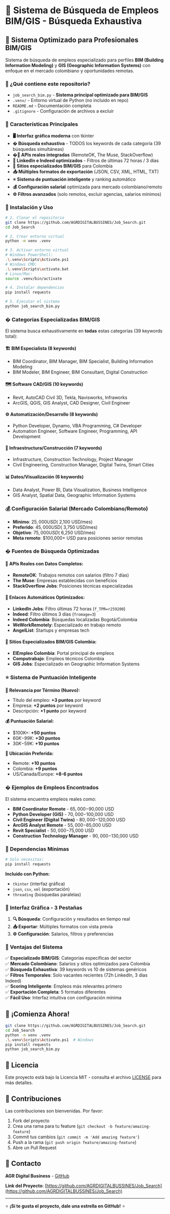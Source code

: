 # 🚀 Sistema de Búsqueda de Empleos BIM/GIS - Búsqueda Exhaustiva

## 🎯 **Sistema Optimizado para Profesionales BIM/GIS**

Sistema de búsqueda de empleos especializado para perfiles **BIM (Building Information Modeling)** y **GIS (Geographic Information Systems)** con enfoque en el mercado colombiano y oportunidades remotas.

### 📁 ¿Qué contiene este repositorio?

- `job_search_bim.py` - **Sistema principal optimizado para BIM/GIS**
- `.venv/` - Entorno virtual de Python (no incluido en repo)
- `README.md` - Documentación completa
- `.gitignore` - Configuración de archivos a excluir

### 🎯 **Características Principales**

- **🖥️ Interfaz gráfica moderna** con tkinter
- **� Búsqueda exhaustiva** - TODOS los keywords de cada categoría (39 búsquedas simultáneas)
- **�📡 APIs reales integradas** (RemoteOK, The Muse, StackOverflow)
- **🔗 LinkedIn e Indeed optimizados** - Filtros de últimas 72 horas / 3 días
- **🏢 Sitios especializados BIM/GIS** para Colombia
- **📤 Múltiples formatos de exportación** (JSON, CSV, XML, HTML, TXT)
- **⭐ Sistema de puntuación inteligente** y ranking automático
- **💰 Configuración salarial** optimizada para mercado colombiano/remoto
- **⚙️ Filtros avanzados** (solo remotos, excluir agencias, salarios mínimos)

### 🚀 **Instalación y Uso**

```bash
# 1. Clonar el repositorio
git clone https://github.com/AGRDIGITALBUSSINES/Job_Search.git
cd Job_Search

# 2. Crear entorno virtual
python -m venv .venv

# 3. Activar entorno virtual
# Windows PowerShell:
.\.venv\Scripts\Activate.ps1
# Windows CMD:
.\.venv\Scripts\activate.bat
# Linux/Mac:
source .venv/bin/activate

# 4. Instalar dependencias
pip install requests

# 5. Ejecutar el sistema
python job_search_bim.py
```

### � **Categorías Especializadas BIM/GIS**

El sistema busca exhaustivamente en **todas** estas categorías (39 keywords total):

#### **🏗️ BIM Especialista (8 keywords)**
- BIM Coordinator, BIM Manager, BIM Specialist, Building Information Modeling
- BIM Modeler, BIM Engineer, BIM Consultant, Digital Construction

#### **🗺️ Software CAD/GIS (10 keywords)**  
- Revit, AutoCAD Civil 3D, Tekla, Navisworks, Infraworks
- ArcGIS, QGIS, GIS Analyst, CAD Designer, Civil Engineer

#### **⚙️ Automatización/Desarrollo (8 keywords)**
- Python Developer, Dynamo, VBA Programming, C# Developer
- Automation Engineer, Software Engineer, Programming, API Development

#### **🏢 Infraestructura/Construcción (7 keywords)**
- Infrastructure, Construction Technology, Project Manager
- Civil Engineering, Construction Manager, Digital Twins, Smart Cities

#### **📊 Datos/Visualización (6 keywords)**
- Data Analyst, Power BI, Data Visualization, Business Intelligence
- GIS Analyst, Spatial Data, Geographic Information Systems

### 💰 **Configuración Salarial (Mercado Colombiano/Remoto)**

- **Mínimo**: $25,000 USD (~$2,100 USD/mes)
- **Preferido**: $45,000 USD (~$3,750 USD/mes) 
- **Objetivo**: $75,000 USD (~$6,250 USD/mes)
- **Meta remoto**: $100,000+ USD para posiciones senior remotas

### � **Fuentes de Búsqueda Optimizadas**

#### **📡 APIs Reales con Datos Completos:**
- **RemoteOK**: Trabajos remotos con salarios (filtro 7 días)
- **The Muse**: Empresas establecidas con beneficios
- **StackOverflow Jobs**: Posiciones técnicas especializadas

#### **🔗 Enlaces Automáticos Optimizados:**
- **LinkedIn Jobs**: Filtro últimas 72 horas (`f_TPR=r259200`)
- **Indeed**: Filtro últimos 3 días (`fromage=3`)
- **Indeed Colombia**: Búsquedas localizadas Bogotá/Colombia
- **WeWorkRemotely**: Especializado en trabajo remoto
- **AngelList**: Startups y empresas tech

#### **🏢 Sitios Especializados BIM/GIS Colombia:**
- **ElEmpleo Colombia**: Portal principal de empleos
- **Computrabajo**: Empleos técnicos Colombia
- **GIS Jobs**: Especializado en Geographic Information Systems

### ⭐ **Sistema de Puntuación Inteligente**

**🎯 Relevancia por Término (Nuevo):**
- Título del empleo: **+3 puntos** por keyword
- Empresa: **+2 puntos** por keyword  
- Descripción: **+1 punto** por keyword

**💰 Puntuación Salarial:**
- $100K+: **+50 puntos**
- $60K-$99K: **+30 puntos**
- $30K-$59K: **+10 puntos**

**📍 Ubicación Preferida:**
- Remote: **+10 puntos**
- Colombia: **+9 puntos**
- US/Canada/Europe: **+8-6 puntos**

### � **Ejemplos de Empleos Encontrados**

El sistema encuentra empleos reales como:
- **BIM Coordinator Remote** - $65,000-$90,000 USD
- **Python Developer (GIS)** - $70,000-$100,000 USD  
- **Civil Engineer (Digital Twins)** - $80,000-$120,000 USD
- **ArcGIS Analyst Remote** - $55,000-$85,000 USD
- **Revit Specialist** - $50,000-$75,000 USD
- **Construction Technology Manager** - $90,000-$130,000 USD

### 🔧 **Dependencias Mínimas**

```bash
# Solo necesitas:
pip install requests
```

**Incluido con Python:**
- `tkinter` (interfaz gráfica)
- `json`, `csv`, `xml` (exportación)
- `threading` (búsquedas paralelas)

### 📱 **Interfaz Gráfica - 3 Pestañas**

1. **🔍 Búsqueda**: Configuración y resultados en tiempo real
2. **📤 Exportar**: Múltiples formatos con vista previa
3. **⚙️ Configuración**: Salarios, filtros y preferencias

### 🌟 **Ventajas del Sistema**

✅ **Especializado BIM/GIS**: Categorías específicas del sector  
✅ **Mercado Colombiano**: Salarios y sitios optimizados para Colombia  
✅ **Búsqueda Exhaustiva**: 39 keywords vs 10 de sistemas genéricos  
✅ **Filtros Temporales**: Solo vacantes recientes (72h LinkedIn, 3 días Indeed)  
✅ **Scoring Inteligente**: Empleos más relevantes primero  
✅ **Exportación Completa**: 5 formatos diferentes  
✅ **Fácil Uso**: Interfaz intuitiva con configuración mínima

## 🚀 **¡Comienza Ahora!**

```bash
git clone https://github.com/AGRDIGITALBUSSINES/Job_Search.git
cd Job_Search
python -m venv .venv
.\.venv\Scripts\Activate.ps1  # Windows
pip install requests
python job_search_bim.py
```

## 📄 **Licencia**

Este proyecto está bajo la Licencia MIT - consulta el archivo [LICENSE](LICENSE) para más detalles.

## 🤝 **Contribuciones**

Las contribuciones son bienvenidas. Por favor:

1. Fork del proyecto
2. Crea una rama para tu feature (`git checkout -b feature/amazing-feature`)
3. Commit tus cambios (`git commit -m 'Add amazing feature'`)
4. Push a la rama (`git push origin feature/amazing-feature`)
5. Abre un Pull Request

## 📧 **Contacto**

**AGR Digital Business** - [GitHub](https://github.com/AGRDIGITALBUSSINES)

**Link del Proyecto**: [https://github.com/AGRDIGITALBUSSINES/Job_Search](https://github.com/AGRDIGITALBUSSINES/Job_Search)

---

⭐ **¡Si te gusta el proyecto, dale una estrella en GitHub!** ⭐